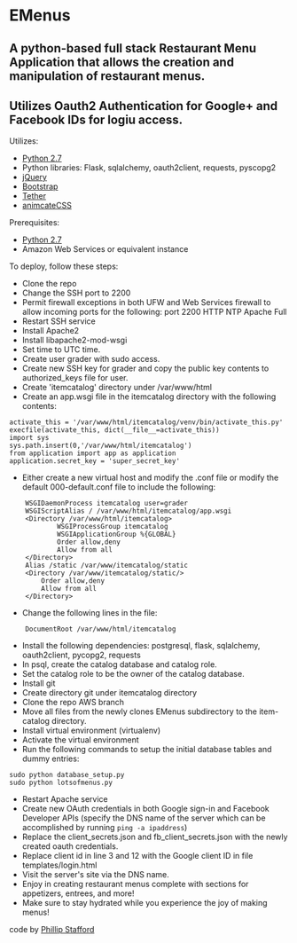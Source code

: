 # EMenus
## A python-based full stack Restaurant Menu Application that allows the creation and manipulation of restaurant menus.
## Utilizes Oauth2 Authentication for Google+ and Facebook IDs for logiu access.

Utilizes:
* [Python 2.7](https://www.python.org/)
* Python libraries: Flask, sqlalchemy, oauth2client, requests, pyscopg2
* [jQuery](https://jquery.com/)
* [Bootstrap](http://getbootstrap.com/)
* [Tether](http://tether.io/)
* [animcateCSS](https://daneden.github.io/animate.css/)

Prerequisites:
* [Python 2.7](https://www.python.org/)
* Amazon Web Services or equivalent instance


To deploy, follow these steps:
* Clone the repo
* Change the SSH port to 2200
* Permit firewall exceptions in both UFW and Web Services firewall to allow incoming ports for the following:
    port 2200
    HTTP
    NTP
    Apache Full
* Restart SSH service
* Install Apache2
* Install libapache2-mod-wsgi
* Set time to UTC time.
* Create user grader with sudo access.
* Create new SSH key for grader and copy the public key contents to authorized_keys file for user.
* Create 'itemcatalog' directory under /var/www/html
* Create an app.wsgi file in the itemcatalog directory with the following contents:
 ```
activate_this = '/var/www/html/itemcatalog/venv/bin/activate_this.py'
execfile(activate_this, dict(__file__=activate_this))
import sys
sys.path.insert(0,'/var/www/html/itemcatalog')
from application import app as application
application.secret_key = 'super_secret_key'
```

* Either create a new virtual host and modify the .conf file or modify the default 000-default.conf file to include
the following:
```    
    WSGIDaemonProcess itemcatalog user=grader
    WSGIScriptAlias / /var/www/html/itemcatalog/app.wsgi
    <Directory /var/www/html/itemcatalog>
            WSGIProcessGroup itemcatalog
            WSGIApplicationGroup %{GLOBAL}
            Order allow,deny
            Allow from all
    </Directory>
	Alias /static /var/www/itemcatalog/static
	<Directory /var/www/itemcatalog/static/>
		Order allow,deny
		Allow from all
	</Directory>
``` 
* Change the following lines in the file:
``` ServerName <IP Address>
    DocumentRoot /var/www/html/itemcatalog
```
* Install the following dependencies: postgresql, flask, sqlalchemy, oauth2client, pycopg2, requests
* In psql, create the catalog database and catalog role.
* Set the catalog role to be the owner of the catalog database.
* Install git
* Create directory git under itemcatalog directory
* Clone the repo AWS branch
* Move all files from the newly clones EMenus subdirectory to the item-catalog directory.
* Install virtual environment (virtualenv)
* Activate the virtual environment
* Run the following commands to setup the initial database tables and dummy entries:
```
sudo python database_setup.py
sudo python lotsofmenus.py
```
* Restart Apache service
* Create new OAuth credentials in both Google sign-in and Facebook Developer APIs (specify the DNS name of the server
which can be accomplished by running ```ping -a ipaddress```)
* Replace the client_secrets.json and fb_client_secrets.json with the newly created oauth credentials.
* Replace client id in line 3 and 12 with the Google client ID in file templates/login.html
* Visit the server's site via the DNS name.
* Enjoy in creating restaurant menus complete with sections for appetizers, entrees, and more!
* Make sure to stay hydrated while you experience the joy of making menus!

code by [Phillip Stafford](http://philliprstafford.com)

